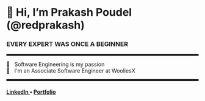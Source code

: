 
<h1>👋 Hi, I’m Prakash Poudel (@redprakash)</h1>
<h3> EVERY EXPERT WAS ONCE A BEGINNER </h3>
<hr width="100%" style="height:5px;">
👀 &nbsp; Software Engineering is my passion <br>
🚀 &nbsp; I'm an Associate Software Engineer at WooliesX

<hr width="100%" style="height:5px;">
<h4> <a href="https://www.linkedin.com/in/prakashpoudel/">LinkedIn </a> • <a href="https://www.prakashpoudel.com/">Portfolio</a></h4>

<!---
redprakash/redprakash is a ✨ special ✨ repository because its `README.md` (this file) appears on your GitHub profile.
You can click the Preview link to take a look at your changes.
--->
